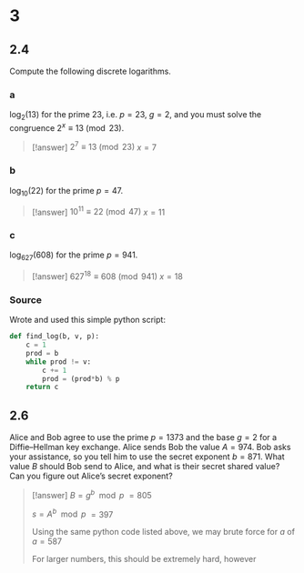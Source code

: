 # 3

## 2.4

Compute the following discrete logarithms.

### a

$\log_2(13)$ for the prime $23$, i.e. $p=23$, $g=2$, and you must solve the congruence $2^x \equiv 13 \pmod {23}$.

> [!answer]
> $2^{7}\equiv 13\pmod{23}$
> $x=7$

### b

$\log_{10}(22)$ for the prime $p=47$.

> [!answer]
> $10^{11}\equiv22\pmod{47}$
> $x=11$

### c

$\log_{627}(608)$ for the prime $p=941$.

> [!answer]
> $627^{18}\equiv608\pmod{941}$
> $x=18$

### Source

Wrote and used this simple python script:

```python
def find_log(b, v, p):
	c = 1
	prod = b
	while prod != v:
		c += 1
		prod = (prod*b) % p
	return c
```

## 2.6

Alice and Bob agree to use the prime $p = 1373$ and the base $g = 2$ for a Diffie–Hellman key exchange. Alice sends Bob the value $A = 974$. Bob asks your assistance, so you tell him to use the secret exponent $b = 871$. What value $B$ should Bob send to Alice, and what is their secret shared value? Can you figure out Alice’s secret exponent?

> [!answer]
> $B=g^{b}\mod p$
> $=805$
> 
> $s=A^{b}\mod p$
> $=397$
> 
> Using the same python code listed above, we may brute force for $a$ of
> $a=587$
> 
> For larger numbers, this should be extremely hard, however
